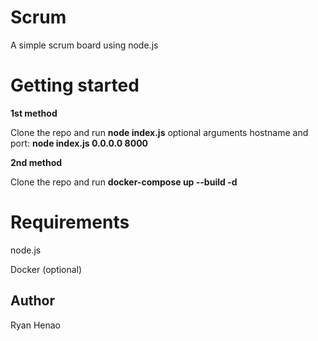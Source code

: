 # Scrum
A simple scrum board using node.js

# Getting started

**1st method**

Clone the repo and run **node index.js** 
optional arguments hostname and port: **node index.js 0.0.0.0 8000**

**2nd method**

Clone the repo and run **docker-compose up --build -d**

# Requirements
node.js

Docker (optional)

## Author
Ryan Henao
